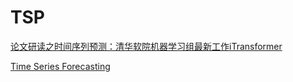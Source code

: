 # TSP

[论文研读之时间序列预测：清华软院机器学习组最新工作iTransformer](https://www.bilibili.com/video/BV1wb4y1V7eu/?spm_id_from=333.337.search-card.all.click&vd_source=ddd7d236ab3e9b123c4086c415f4939e)

[Time Series Forecasting ](https://paperswithcode.com/task/time-series-forecasting)

